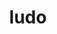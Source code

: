 ---
category: 4-letters
denotation: null
name: ludo
reference_link: https://www.etymonline.com/word/ludo
root_language: null
root_name: null
title: ludo
type: free
word_sums:
- respelling: ludo
  sum: 'Ludo + '
---